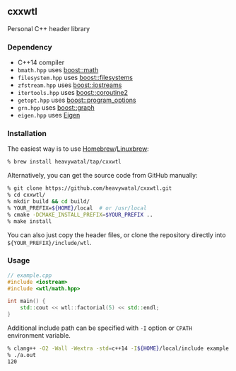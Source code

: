 ## cxxwtl

Personal C++ header library


### Dependency

- C++14 compiler
- `bmath.hpp` uses [boost::math](http://www.boost.org/doc/libs/release/libs/math/doc/)
- `filesystem.hpp` uses [boost::filesystems](http://www.boost.org/doc/libs/release/libs/filesystem/doc/)
- `zfstream.hpp` uses [boost::iostreams](http://www.boost.org/doc/libs/release/libs/iostreams/doc/)
- `itertools.hpp` uses [boost::coroutine2](http://www.boost.org/doc/libs/release/libs/coroutine2/doc/html/)
- `getopt.hpp` uses [boost::program_options](http://www.boost.org/doc/libs/release/libs/program_options/doc/)
- `grn.hpp` uses [boost::graph](http://www.boost.org/doc/libs/release/libs/graph/doc/)
- `eigen.hpp` uses [Eigen](https://eigen.tuxfamily.org/)


### Installation

The easiest way is to use [Homebrew](https://brew.sh/)/[Linuxbrew](http://linuxbrew.sh/):
```sh
% brew install heavywatal/tap/cxxwtl
```

Alternatively, you can get the source code from GitHub manually:
```sh
% git clone https://github.com/heavywatal/cxxwtl.git
% cd cxxwtl/
% mkdir build && cd build/
% YOUR_PREFIX=${HOME}/local  # or /usr/local
% cmake -DCMAKE_INSTALL_PREFIX=$YOUR_PREFIX ..
% make install
```

You can also just copy the header files, or clone the repository directly into `${YOUR_PREFIX}/include/wtl`.

### Usage

```c++
// example.cpp
#include <iostream>
#include <wtl/math.hpp>

int main() {
    std::cout << wtl::factorial(5) << std::endl;
}
```

Additional include path can be specified with `-I` option or `CPATH` environment variable.

```sh
% clang++ -O2 -Wall -Wextra -std=c++14 -I${HOME}/local/include example.cpp
% ./a.out
120
```
